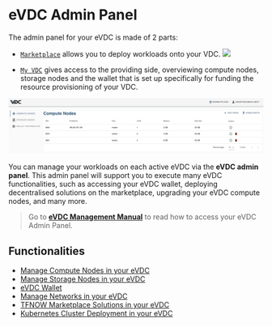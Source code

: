 # eVDC Admin Panel

The admin panel for your eVDC is made of 2 parts: 
- [`Marketplace`](evdc_marketplace.md) allows you to deploy workloads onto your VDC.
![](img/evdcadmin.png)

- [`My VDC`](evdc_my_evdc) gives access to the providing side, overviewing compute nodes, storage nodes and the wallet that is set up specifically for funding the resource provisioning of your VDC. 

![](img/evdc_compute_nodes.png)


You can manage your workloads on each active eVDC via the __eVDC admin panel__. This admin panel will support you to execute many eVDC functionalities, such as accessing your eVDC wallet, deploying decentralised solutions on the marketplace, upgrading your eVDC compute nodes, and many more.

> Go to [__eVDC Management Manual__](evdc_manage) to read how to access your eVDC Admin Panel.

## Functionalities

- [Manage Compute Nodes in your eVDC](evdc_compute)
- [Manage Storage Nodes in your eVDC](evdc_storage)
- [eVDC Wallet](evdc_wallet)
- [Manage Networks in your eVDC](evdc_networks)
- [TFNOW Marketplace Solutions in your eVDC](evdc_tfnow)
- [Kubernetes Cluster Deployment in your eVDC](evdc_k8s)
